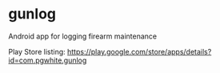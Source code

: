 # gunlog
Android app for logging firearm maintenance

Play Store listing: https://play.google.com/store/apps/details?id=com.pgwhite.gunlog
